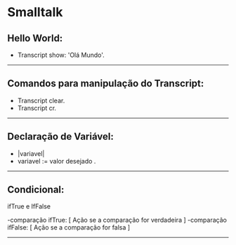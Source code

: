 # Smalltalk

## Hello World:

- Transcript show: 'Olá Mundo'.

---
## Comandos para manipulação do Transcript:

- Transcript clear.
- Transcript cr.
---

## Declaração de Variável:

- |variavel|
- variavel := valor desejado .
---

## Condicional:

ifTrue e IfFalse

-comparação ifTrue: [ Ação se a comparação for verdadeira ]
-comparação ifFalse: [ Ação se a comparação for falsa ]

---
